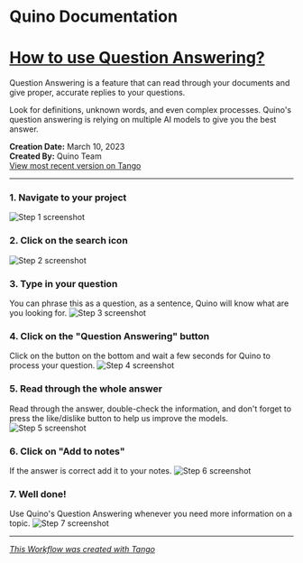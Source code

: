 # Quino Documentation

# [How to use Question Answering?](https://app.tango.us/app/workflow/be676436-9dda-478a-bffc-e2ae5b95a536?utm_source=markdown&utm_medium=markdown&utm_campaign=workflow%20export%20links)

Question Answering is a feature that can read through your documents and give proper, accurate replies to your questions.

Look for definitions, unknown words, and even complex processes. Quino's question answering is relying on multiple AI models to give you the best answer.

__Creation Date:__ March 10, 2023  
__Created By:__ Quino Team  
[View most recent version on Tango](https://app.tango.us/app/workflow/be676436-9dda-478a-bffc-e2ae5b95a536?utm_source=markdown&utm_medium=markdown&utm_campaign=workflow%20export%20links)
***

### 1. Navigate to your project
![Step 1 screenshot](https://images.tango.us/workflows/be676436-9dda-478a-bffc-e2ae5b95a536/steps/c7713959-6756-4be9-896e-e8abd9d17c05/91c74c61-ccaa-457d-a778-c478d406acf4.png?crop=focalpoint&fit=crop&fp-x=0.5000&fp-y=0.5000&w=1200&blend-align=bottom&blend-mode=normal&blend-x=800&blend64=aHR0cHM6Ly9pbWFnZXMudGFuZ28udXMvc3RhdGljL21hZGUtd2l0aC10YW5nby13YXRlcm1hcmsucG5n)


### 2. Click on the search icon
![Step 2 screenshot](https://images.tango.us/workflows/be676436-9dda-478a-bffc-e2ae5b95a536/steps/61e44f81-4ec0-48ec-a698-70156d1fe72a/266fdd7b-b2db-4846-8c3d-d93fdaed89d2.png?crop=focalpoint&fit=crop&fp-x=0.0816&fp-y=0.0199&fp-z=2.9682&w=1200&blend-align=bottom&blend-mode=normal&blend-x=800&blend64=aHR0cHM6Ly9pbWFnZXMudGFuZ28udXMvc3RhdGljL21hZGUtd2l0aC10YW5nby13YXRlcm1hcmsucG5n)


### 3. Type in your question
You can phrase this as a question, as a sentence, Quino will know what are you looking for.
![Step 3 screenshot](https://images.tango.us/workflows/be676436-9dda-478a-bffc-e2ae5b95a536/steps/c7440640-6506-44d7-bea9-bd6a1fcd15ad/0d82dc9c-9f09-4646-95f6-6ad195d26aba.png?crop=focalpoint&fit=crop&fp-x=0.5068&fp-y=0.5821&fp-z=1.8829&w=1200&blend-align=bottom&blend-mode=normal&blend-x=800&blend64=aHR0cHM6Ly9pbWFnZXMudGFuZ28udXMvc3RhdGljL21hZGUtd2l0aC10YW5nby13YXRlcm1hcmsucG5n)


### 4. Click on the "Question Answering" button
Click on the button on the bottom and wait a few seconds for Quino to process your question.
![Step 4 screenshot](https://images.tango.us/workflows/be676436-9dda-478a-bffc-e2ae5b95a536/steps/4c540942-43f4-4497-bb88-70cb63bf85ab/8ade3806-04f8-46bc-8e11-3722de56752b.png?crop=focalpoint&fit=crop&fp-x=0.5064&fp-y=0.7121&fp-z=3.1181&w=1200&blend-align=bottom&blend-mode=normal&blend-x=800&blend64=aHR0cHM6Ly9pbWFnZXMudGFuZ28udXMvc3RhdGljL21hZGUtd2l0aC10YW5nby13YXRlcm1hcmsucG5n)


### 5. Read through the whole answer
Read through the answer, double-check the information, and don't forget to press the like/dislike button to help us improve the models.
![Step 5 screenshot](https://images.tango.us/workflows/be676436-9dda-478a-bffc-e2ae5b95a536/steps/149beb43-9b1e-469f-b2bd-ef8026a04651/dfec5493-27c1-426d-8d22-fc2041e544a3.png?crop=focalpoint&fit=crop&fp-x=0.5101&fp-y=0.4970&fp-z=1.5734&w=1200&blend-align=bottom&blend-mode=normal&blend-x=800&blend64=aHR0cHM6Ly9pbWFnZXMudGFuZ28udXMvc3RhdGljL21hZGUtd2l0aC10YW5nby13YXRlcm1hcmsucG5n)


### 6. Click on "Add to notes"
If the answer is correct add it to your notes.
![Step 6 screenshot](https://images.tango.us/workflows/be676436-9dda-478a-bffc-e2ae5b95a536/steps/a4bfa3bb-33f3-4a42-bbd1-d812355fcf73/2ff2eb78-0dfb-49a2-af1a-a5644552942d.png?crop=focalpoint&fit=crop&fp-x=0.4427&fp-y=0.7284&fp-z=3.9707&w=1200&blend-align=bottom&blend-mode=normal&blend-x=800&blend64=aHR0cHM6Ly9pbWFnZXMudGFuZ28udXMvc3RhdGljL21hZGUtd2l0aC10YW5nby13YXRlcm1hcmsucG5n)


### 7. Well done!
Use Quino's Question Answering whenever you need more information on a topic.
![Step 7 screenshot](https://images.tango.us/workflows/be676436-9dda-478a-bffc-e2ae5b95a536/steps/aad2cd83-b7b6-4b86-9ca9-699f88915fb0/2b87bae0-a5ac-4c03-b6c8-1029df8e24d0.png?crop=focalpoint&fit=crop&fp-x=0.5000&fp-y=0.5000&w=1200&blend-align=bottom&blend-mode=normal&blend-x=800&blend64=aHR0cHM6Ly9pbWFnZXMudGFuZ28udXMvc3RhdGljL21hZGUtd2l0aC10YW5nby13YXRlcm1hcmsucG5n)


***
_[This Workflow was created with Tango](https://app.tango.us/app/workflow/be676436-9dda-478a-bffc-e2ae5b95a536?utm_source=markdown&utm_medium=markdown&utm_campaign=workflow%20export%20links)_